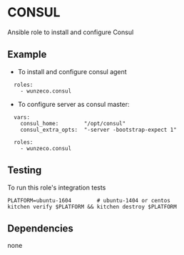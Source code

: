 CONSUL
======

Ansible role to install and configure Consul


## Example

- To install and configure consul agent

```
  roles:
    - wunzeco.consul
```


- To configure server as consul master:

```
  vars:
    consul_home:    	"/opt/consul"
    consul_extra_opts:  "-server -bootstrap-expect 1"

  roles:
    - wunzeco.consul
```


## Testing

To run this role's integration tests

```
PLATFORM=ubuntu-1604        # ubuntu-1404 or centos
kitchen verify $PLATFORM && kitchen destroy $PLATFORM
```


## Dependencies

none
